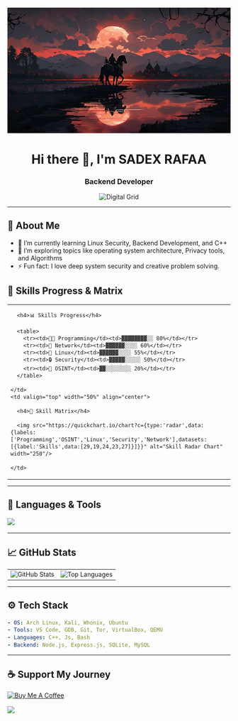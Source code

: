 
<div align="center">
<img src="./realleyes.jpg" style="width:auto; height:auto; margin-top: 20px;" alt="Picture" />
</div>

<h1 align="center">Hi there 👋, I'm SADEX RAFAA </h1>
<h3 align="center"> Backend Developer</h3>

<p align="center">
  <img src="https://media.giphy.com/media/v1.Y2lkPTc5MGI3NjExZ2wwZTdobWJvZjBmdW1sNXlvMTNndHViaGc2Mjdocm1qczRkcHNyNiZlcD12MV9naWZzX3NlYXJjaCZjdD1n/26tn33aiTi1jkl6H6/giphy.gif" yle="width:auto; height:auto; margin-top: 20px;" alt="Digital Grid" />
</p>

---

## 🧠 About Me

- 🔭 I’m currently learning Linux Security, Backend Development, and C++
- 🌱 I’m exploring topics like operating system architecture, Privacy tools, and Algorithms
- ⚡ Fun fact: I love deep system security and creative problem solving.

## 🧪 Skills Progress & Matrix

<table>
  <tr>
    <td valign="top" width="50%">

      <h4>📊 Skills Progress</h4>

      <table>
        <tr><td>👨‍💻 Programming</td><td>▓▓▓▓▓▓▓▓░░ 80%</td></tr>
        <tr><td>🧱 Network</td><td>▓▓▓▓▓▓░░░░ 60%</td></tr>
        <tr><td>🐧 Linux</td><td>▓▓▓▓▓▓░░░░ 55%</td></tr>
        <tr><td>🔒 Security</td><td>▓▓▓▓▓░░░░░ 50%</td></tr>
        <tr><td>🧠 OSINT</td><td>▓▓░░░░░░░░ 20%</td></tr>
      </table>

    </td>
    <td valign="top" width="50%" align="center">

      <h4>🧬 Skill Matrix</h4>

      <img src="https://quickchart.io/chart?c={type:'radar',data:{labels:['Programming','OSINT','Linux','Security','Network'],datasets:[{label:'Skills',data:[29,19,24,23,27]}]}}" alt="Skill Radar Chart" width="250"/>

    </td>
  </tr>
</table>

---

## 🧰 Languages & Tools

<p>
  <img src="https://skillicons.dev/icons?i=cpp,js,bash,vim,kali,linux,git,vscode,js,nodejs,mysql" />
</p>

---

## 📈 GitHub Stats

<div align="center">

<table>
  <tr>
    <td>
      <img src="https://github-readme-stats.vercel.app/api?username=sadekrafaa&show_icons=true&theme=tokyonight&hide_border=true&icon_color=00ffc6&title_color=00ffc6" alt="GitHub Stats" />
    </td>
    <td>
      <img src="https://github-readme-stats.vercel.app/api/top-langs/?username=sadekrafaa&layout=compact&theme=tokyonight&hide_border=true&langs_count=10&hide=css" alt="Top Languages" />
    </td>
  </tr>
</table>

</div>

---

## ⚙️ Tech Stack

```yaml
- OS: Arch Linux, Kali, Whonix, Ubuntu
- Tools: VS Code, GDB, Git, Tor, VirtualBox, QEMU
- Languages: C++, Js, Bash
- Backend: Node.js, Express.js, SQLite, MySQL
```

---

## ☕ Support My Journey

[![Buy Me A Coffee](https://img.shields.io/badge/-Buy%20Me%20a%20Coffee-ffdd00?style=for-the-badge&logo=buy-me-a-coffee&logoColor=black)](https://buymeacoffee.com/yourlink)

<img align="center" src="https://capsule-render.vercel.app/api?section=footer&type=waving&color=gradient" />

